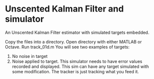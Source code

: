 # Unscented Kalman Filter and simulator

An Unscented Kalman Filter estimator with simulated targets embedded.

Copy the files into a directory.
Open directory with either MATLAB or Octave.
Run track_01d.m
You will see two examples of targets:
1. No noise in target
2. Noise applied to target.
This simulator needs to have error values recorded and displayed.
This sim can have any target simulated with some modification. The tracker is just tracking what you feed it.

